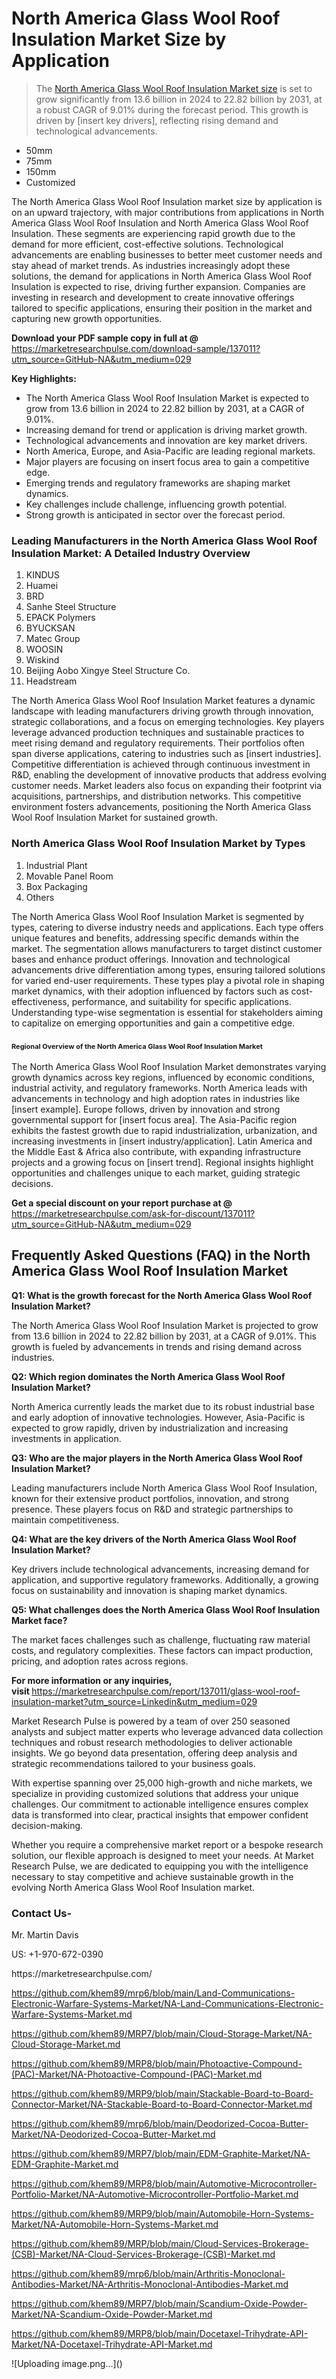 <h1>North America Glass Wool Roof Insulation Market&nbsp;Size by Application</h1><blockquote><p>The <a href="https://marketresearchpulse.com/download-sample/137011?utm_source=GitHub-NA&amp;utm_medium=029">North America Glass Wool Roof Insulation Market size</a> is set to grow significantly from 13.6 billion in 2024 to 22.82 billion by 2031, at a robust CAGR of 9.01% during the forecast period. This growth is driven by [insert key drivers], reflecting rising demand and technological advancements.</p></blockquote><ul><li>50mm<li> 75mm<li> 150mm<li> Customized</li></ul><p>The North America Glass Wool Roof Insulation market size by application is on an upward trajectory, with major contributions from applications in North America Glass Wool Roof Insulation and North America Glass Wool Roof Insulation. These segments are experiencing rapid growth due to the demand for more efficient, cost-effective solutions. Technological advancements are enabling businesses to better meet customer needs and stay ahead of market trends. As industries increasingly adopt these solutions, the demand for applications in North America Glass Wool Roof Insulation is expected to rise, driving further expansion. Companies are investing in research and development to create innovative offerings tailored to specific applications, ensuring their position in the market and capturing new growth opportunities.</p><p><strong>Download your PDF sample copy in full at @ </strong><a href="https://marketresearchpulse.com/download-sample/137011?utm_source=GitHub-NA&amp;utm_medium=029">https://marketresearchpulse.com/download-sample/137011?utm_source=GitHub-NA&amp;utm_medium=029</a></p><p><strong>Key Highlights: </strong></p><ul><li>The North America Glass Wool Roof Insulation Market is expected to grow from 13.6 billion in 2024 to 22.82 billion by 2031, at a CAGR of 9.01%.</li><li>Increasing demand for trend or application is driving market growth.</li><li>Technological advancements and innovation are key market drivers.</li><li>North America, Europe, and Asia-Pacific are leading regional markets.</li><li>Major players are focusing on insert focus area to gain a competitive edge.</li><li>Emerging trends and regulatory frameworks are shaping market dynamics.</li><li>Key challenges include challenge, influencing growth potential.</li><li>Strong growth is anticipated in sector over the forecast period.</li></ul><h3>Leading Manufacturers in the North America Glass Wool Roof Insulation Market: A Detailed Industry Overview</h3><ol><li>KINDUS</li><li>Huamei</li><li>BRD</li><li>Sanhe Steel Structure</li><li>EPACK Polymers</li><li>BYUCKSAN</li><li>Matec Group</li><li>WOOSIN</li><li>Wiskind</li><li>Beijing Aobo Xingye Steel Structure Co.</li><li>Headstream</li></ol><div class="flex max-w-full flex-col flex-grow"><div class="min-h-8 text-message flex w-full flex-col items-end gap-2 whitespace-normal break-words [.text-message+&amp;]:mt-5" dir="auto" data-message-author-role="assistant" data-message-id="fd8432e4-4910-450d-b182-61b7bfb0a01f" data-message-model-slug="gpt-4o"><div class="flex w-full flex-col gap-1 empty:hidden first:pt-[3px]"><div class="markdown prose w-full break-words dark:prose-invert light"><p>The North America Glass Wool Roof Insulation Market features a dynamic landscape with leading manufacturers driving growth through innovation, strategic collaborations, and a focus on emerging technologies. Key players leverage advanced production techniques and sustainable practices to meet rising demand and regulatory requirements. Their portfolios often span diverse applications, catering to industries such as [insert industries]. Competitive differentiation is achieved through continuous investment in R&amp;D, enabling the development of innovative products that address evolving customer needs. Market leaders also focus on expanding their footprint via acquisitions, partnerships, and distribution networks. This competitive environment fosters advancements, positioning the North America Glass Wool Roof Insulation Market for sustained growth.</p></div></div></div></div><h3>North America Glass Wool Roof Insulation Market by Types</h3><ol><li>Industrial Plant<li> Movable Panel Room<li> Box Packaging<li> Others</li></ol><div class="flex max-w-full flex-col flex-grow"><div class="min-h-8 text-message flex w-full flex-col items-end gap-2 whitespace-normal break-words [.text-message+&amp;]:mt-5" dir="auto" data-message-author-role="assistant" data-message-id="084470be-0bb7-4664-bddf-5156b4f41249" data-message-model-slug="gpt-4o-mini"><div class="flex w-full flex-col gap-1 empty:hidden first:pt-[3px]"><div class="markdown prose w-full break-words dark:prose-invert light"><p>The North America Glass Wool Roof Insulation Market is segmented by types, catering to diverse industry needs and applications. Each type offers unique features and benefits, addressing specific demands within the market. The segmentation allows manufacturers to target distinct customer bases and enhance product offerings. Innovation and technological advancements drive differentiation among types, ensuring tailored solutions for varied end-user requirements. These types play a pivotal role in shaping market dynamics, with their adoption influenced by factors such as cost-effectiveness, performance, and suitability for specific applications. Understanding type-wise segmentation is essential for stakeholders aiming to capitalize on emerging opportunities and gain a competitive edge.</p></div></div></div></div><h3><span style="font-size: 11px;">Regional Overview of the North America Glass Wool Roof Insulation Market</span></h3><div class="flex max-w-full flex-col flex-grow"><div class="min-h-8 text-message flex w-full flex-col items-end gap-2 whitespace-normal break-words [.text-message+&amp;]:mt-5" dir="auto" data-message-author-role="assistant" data-message-id="e9038762-ce64-4e30-91c9-9bd413514231" data-message-model-slug="gpt-4o-mini"><div class="flex w-full flex-col gap-1 empty:hidden first:pt-[3px]"><div class="markdown prose w-full break-words dark:prose-invert light"><p>The North America Glass Wool Roof Insulation Market demonstrates varying growth dynamics across key regions, influenced by economic conditions, industrial activity, and regulatory frameworks. North America leads with advancements in technology and high adoption rates in industries like [insert example]. Europe follows, driven by innovation and strong governmental support for [insert focus area]. The Asia-Pacific region exhibits the fastest growth due to rapid industrialization, urbanization, and increasing investments in [insert industry/application]. Latin America and the Middle East &amp; Africa also contribute, with expanding infrastructure projects and a growing focus on [insert trend]. Regional insights highlight opportunities and challenges unique to each market, guiding strategic decisions.</p></div></div></div></div><p><strong>Get a special discount on your report purchase at @ </strong><a href="https://marketresearchpulse.com/ask-for-discount/137011?utm_source=GitHub-NA&amp;utm_medium=029">https://marketresearchpulse.com/ask-for-discount/137011?utm_source=GitHub-NA&amp;utm_medium=029</a></p><h2>Frequently Asked Questions (FAQ) in the North America Glass Wool Roof Insulation Market</h2><p><strong>Q1: What is the growth forecast for the North America Glass Wool Roof Insulation Market?</strong></p><p>The North America Glass Wool Roof Insulation Market is projected to grow from 13.6 billion in 2024 to 22.82 billion by 2031, at a CAGR of 9.01%. This growth is fueled by advancements in trends and rising demand across industries.</p><p><strong>Q2: Which region dominates the North America Glass Wool Roof Insulation Market?</strong></p><p>North America currently leads the market due to its robust industrial base and early adoption of innovative technologies. However, Asia-Pacific is expected to grow rapidly, driven by industrialization and increasing investments in application.</p><p><strong>Q3: Who are the major players in the North America Glass Wool Roof Insulation Market?</strong></p><p>Leading manufacturers include North America Glass Wool Roof Insulation, known for their extensive product portfolios, innovation, and strong presence. These players focus on R&amp;D and strategic partnerships to maintain competitiveness.</p><p><strong>Q4: What are the key drivers of the North America Glass Wool Roof Insulation Market?</strong></p><p>Key drivers include technological advancements, increasing demand for application, and supportive regulatory frameworks. Additionally, a growing focus on sustainability and innovation is shaping market dynamics.</p><p><strong>Q5: What challenges does the North America Glass Wool Roof Insulation Market face?</strong></p><p>The market faces challenges such as challenge, fluctuating raw material costs, and regulatory complexities. These factors can impact production, pricing, and adoption rates across regions.</p><p><strong>For more information or any inquiries, visit&nbsp;</strong><a href="https://marketresearchpulse.com/report/137011/glass-wool-roof-insulation-market?utm_source=Linkedin&utm_medium=029">https://marketresearchpulse.com/report/137011/glass-wool-roof-insulation-market?utm_source=Linkedin&utm_medium=029</a></p><p>Market Research Pulse is powered by a team of over 250 seasoned analysts and subject matter experts who leverage advanced data collection techniques and robust research methodologies to deliver actionable insights. We go beyond data presentation, offering deep analysis and strategic recommendations tailored to your business goals.</p><p>With expertise spanning over 25,000 high-growth and niche markets, we specialize in providing customized solutions that address your unique challenges. Our commitment to actionable intelligence ensures complex data is transformed into clear, practical insights that empower confident decision-making.</p><p>Whether you require a comprehensive market report or a bespoke research solution, our flexible approach is designed to meet your needs. At Market Research Pulse, we are dedicated to equipping you with the intelligence necessary to stay competitive and achieve sustainable growth in the evolving North America Glass Wool Roof Insulation market.</p><h3><strong>Contact Us-</strong></h3><p>Mr. Martin Davis</p><p>US: +1-970-672-0390</p><p>https://marketresearchpulse.com/</p><p><a href="https://github.com/khem89/mrp6/blob/main/Land-Communications-Electronic-Warfare-Systems-Market/NA-Land-Communications-Electronic-Warfare-Systems-Market.md">https://github.com/khem89/mrp6/blob/main/Land-Communications-Electronic-Warfare-Systems-Market/NA-Land-Communications-Electronic-Warfare-Systems-Market.md</a></p><p><a href="https://github.com/khem89/MRP7/blob/main/Cloud-Storage-Market/NA-Cloud-Storage-Market.md">https://github.com/khem89/MRP7/blob/main/Cloud-Storage-Market/NA-Cloud-Storage-Market.md</a></p><p><a href="https://github.com/khem89/MRP8/blob/main/Photoactive-Compound-(PAC)-Market/NA-Photoactive-Compound-(PAC)-Market.md">https://github.com/khem89/MRP8/blob/main/Photoactive-Compound-(PAC)-Market/NA-Photoactive-Compound-(PAC)-Market.md</a></p><p><a href="https://github.com/khem89/MRP9/blob/main/Stackable-Board-to-Board-Connector-Market/NA-Stackable-Board-to-Board-Connector-Market.md">https://github.com/khem89/MRP9/blob/main/Stackable-Board-to-Board-Connector-Market/NA-Stackable-Board-to-Board-Connector-Market.md</a></p><p><a href="https://github.com/khem89/mrp6/blob/main/Deodorized-Cocoa-Butter-Market/NA-Deodorized-Cocoa-Butter-Market.md">https://github.com/khem89/mrp6/blob/main/Deodorized-Cocoa-Butter-Market/NA-Deodorized-Cocoa-Butter-Market.md</a></p><p><a href="https://github.com/khem89/MRP7/blob/main/EDM-Graphite-Market/NA-EDM-Graphite-Market.md">https://github.com/khem89/MRP7/blob/main/EDM-Graphite-Market/NA-EDM-Graphite-Market.md</a></p><p><a href="https://github.com/khem89/MRP8/blob/main/Automotive-Microcontroller-Portfolio-Market/NA-Automotive-Microcontroller-Portfolio-Market.md">https://github.com/khem89/MRP8/blob/main/Automotive-Microcontroller-Portfolio-Market/NA-Automotive-Microcontroller-Portfolio-Market.md</a></p><p><a href="https://github.com/khem89/MRP9/blob/main/Automobile-Horn-Systems-Market/NA-Automobile-Horn-Systems-Market.md">https://github.com/khem89/MRP9/blob/main/Automobile-Horn-Systems-Market/NA-Automobile-Horn-Systems-Market.md</a></p><p><a href="https://github.com/khem89/MRP/blob/main/Cloud-Services-Brokerage-(CSB)-Market/NA-Cloud-Services-Brokerage-(CSB)-Market.md">https://github.com/khem89/MRP/blob/main/Cloud-Services-Brokerage-(CSB)-Market/NA-Cloud-Services-Brokerage-(CSB)-Market.md</a></p><p><a href="https://github.com/khem89/mrp6/blob/main/Arthritis-Monoclonal-Antibodies-Market/NA-Arthritis-Monoclonal-Antibodies-Market.md">https://github.com/khem89/mrp6/blob/main/Arthritis-Monoclonal-Antibodies-Market/NA-Arthritis-Monoclonal-Antibodies-Market.md</a></p><p><a href="https://github.com/khem89/MRP7/blob/main/Scandium-Oxide-Powder-Market/NA-Scandium-Oxide-Powder-Market.md">https://github.com/khem89/MRP7/blob/main/Scandium-Oxide-Powder-Market/NA-Scandium-Oxide-Powder-Market.md</a></p><p><a href="https://github.com/khem89/MRP8/blob/main/Docetaxel-Trihydrate-API-Market/NA-Docetaxel-Trihydrate-API-Market.md">https://github.com/khem89/MRP8/blob/main/Docetaxel-Trihydrate-API-Market/NA-Docetaxel-Trihydrate-API-Market.md</a></p>
![Uploading image.png…]()
